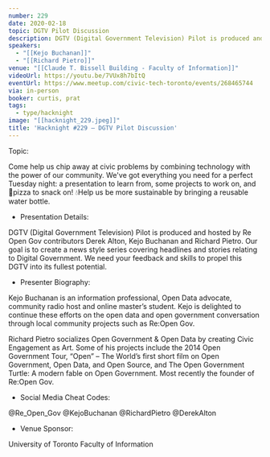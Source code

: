 ```yaml
---
number: 229
date: 2020-02-18
topic: DGTV Pilot Discussion
description: DGTV (Digital Government Television) Pilot is produced and hosted by Re Open Gov contributors Derek Alton, Kejo Buchanan and Richard Pietro. Our goal is to create a news style series covering headlines and stories relating to Digital Government. We need your feedback and skills to propel this DGTV into its fullest potential.
speakers:
  - "[[Kejo Buchanan]]"
  - "[[Richard Pietro]]"
venue: "[[Claude T. Bissell Building - Faculty of Information]]"
videoUrl: https://youtu.be/7VUx8h7bItQ
eventUrl: https://www.meetup.com/civic-tech-toronto/events/268465744
via: in-person
booker: curtis, prat
tags:
  - type/hacknight
image: "[[hacknight_229.jpeg]]"
title: 'Hacknight #229 – DGTV Pilot Discussion'
---
```


Topic:

Come help us chip away at civic problems by combining technology with the power of our community. We've got everything you need for a perfect Tuesday night: a presentation to learn from, some projects to work on, and 🍕pizza to snack on! 💧Help us be more sustainable by bringing a reusable water bottle.

+ Presentation Details:

DGTV (Digital Government Television) Pilot is produced and hosted by Re Open Gov contributors Derek Alton, Kejo Buchanan and Richard Pietro. Our goal is to create a news style series covering headlines and stories relating to Digital Government. We need your feedback and skills to propel this DGTV into its fullest potential.

+ Presenter Biography:

Kejo Buchanan is an information professional, Open Data advocate, community radio host and online master’s student. Kejo is delighted to continue these efforts on the open data and open government conversation through local community projects such as Re:Open Gov.

Richard Pietro socializes Open Government & Open Data by creating Civic Engagement as Art. Some of his projects include the 2014 Open Government Tour, “Open” – The World’s first short film on Open Government, Open Data, and Open Source, and The Open Government Turtle: A modern fable on Open Government. Most recently the founder of Re:Open Gov.

+ Social Media Cheat Codes:

@Re_Open_Gov @KejoBuchanan @RichardPietro @DerekAlton

+ Venue Sponsor:

University of Toronto Faculty of Information
